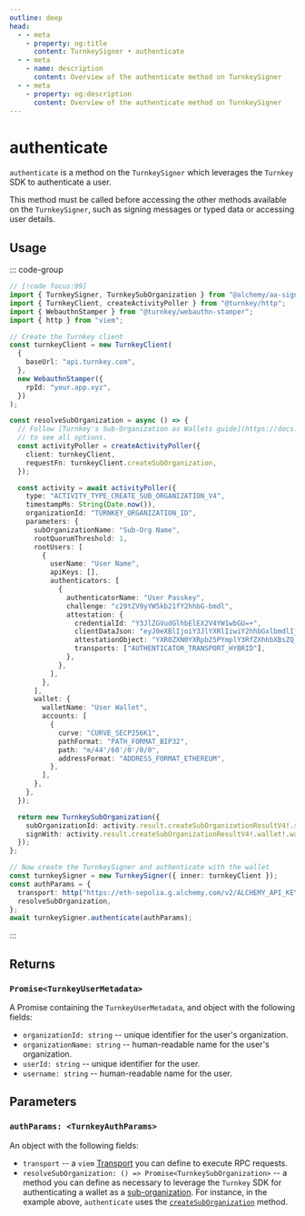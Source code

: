 ```yaml
---
outline: deep
head:
  - - meta
    - property: og:title
      content: TurnkeySigner • authenticate
  - - meta
    - name: description
      content: Overview of the authenticate method on TurnkeySigner
  - - meta
    - property: og:description
      content: Overview of the authenticate method on TurnkeySigner
---
```


# authenticate

`authenticate` is a method on the `TurnkeySigner` which leverages the `Turnkey` SDK to authenticate a user.

This method must be called before accessing the other methods available on the `TurnkeySigner`, such as signing messages or typed data or accessing user details.

## Usage

::: code-group

```ts [example.ts]
// [!code focus:99]
import { TurnkeySigner, TurnkeySubOrganization } from "@alchemy/aa-signers/turnkey";
import { TurnkeyClient, createActivityPoller } from "@turnkey/http";
import { WebauthnStamper } from "@turnkey/webauthn-stamper";
import { http } from "viem";

// Create the Turnkey client
const turnkeyClient = new TurnkeyClient(
  {
    baseUrl: "api.turnkey.com",
  },
  new WebauthnStamper({
    rpId: "your.app.xyz",
  })
);

const resolveSubOrganization = async () => {
  // Follow [Turnkey's Sub-Organization as Wallets guide](https://docs.turnkey.com/integration-guides/sub-organizations-as-wallets)
  // to see all options.
  const activityPoller = createActivityPoller({
    client: turnkeyClient,
    requestFn: turnkeyClient.createSubOrganization,
  });

  const activity = await activityPoller({
    type: "ACTIVITY_TYPE_CREATE_SUB_ORGANIZATION_V4",
    timestampMs: String(Date.now()),
    organizationId: "TURNKEY_ORGANIZATION_ID",
    parameters: {
      subOrganizationName: "Sub-Org Name",
      rootQuorumThreshold: 1,
      rootUsers: [
        {
          userName: "User Name",
          apiKeys: [],
          authenticators: [
            {
              authenticatorName: "User Passkey",
              challenge: "c29tZV9yYW5kb21fY2hhbG-bmdl",
              attestation: {
                credentialId: "Y3JlZGVudGlhbElEX2V4YW1wbGU=+",
                clientDataJson: "eyJ0eXBlIjoiY3JlYXRlIiwiY2hhbGxlbmdlIjoiYzI",
                attestationObject: "YXR0ZXN0YXRpb25PYmplY3RfZXhhbXBsZQ_F"
                transports: ["AUTHENTICATOR_TRANSPORT_HYBRID"],
              },
            },
          ],
        },
      ],
      wallet: {
        walletName: "User Wallet",
        accounts: [
          {
            curve: "CURVE_SECP256K1",
            pathFormat: "PATH_FORMAT_BIP32",
            path: "m/44'/60'/0'/0/0",
            addressFormat: "ADDRESS_FORMAT_ETHEREUM",
          },
        ],
      },
    },
  });

  return new TurnkeySubOrganization({
    subOrganizationId: activity.result.createSubOrganizationResultV4!.subOrganizationId,
    signWith: activity.result.createSubOrganizationResultV4!.wallet!.walletId,
  });
};

// Now create the TurnkeySigner and authenticate with the wallet
const turnkeySigner = new TurnkeySigner({ inner: turnkeyClient });
const authParams = {
  transport: http("https://eth-sepolia.g.alchemy.com/v2/ALCHEMY_API_KEY"),
  resolveSubOrganization,
};
await turnkeySigner.authenticate(authParams);
```

:::

## Returns

### `Promise<TurnkeyUserMetadata>`

A Promise containing the `TurnkeyUserMetadata`, and object with the following fields:

- `organizationId: string` -- unique identifier for the user's organization.
- `organizationName: string` -- human-readable name for the user's organization.
- `userId: string` -- unique identifier for the user.
- `username: string` -- human-readable name for the user.

## Parameters

### `authParams: <TurnkeyAuthParams>`

An object with the following fields:

- `transport` -- a `viem` [Transport](https://viem.sh/docs/clients/intro.html#transports) you can define to execute RPC requests.
- `resolveSubOrganization: () => Promise<TurnkeySubOrganization>` -- a method you can define as necessary to leverage the `Turnkey` SDK for authenticating a wallet as a [sub-organization](https://docs.turnkey.com/integration-guides/sub-organizations-as-wallets). For instance, in the example above, `authenticate` uses the [`createSubOrganization`](https://docs.turnkey.com/api#tag/Organizations/operation/CreateSubOrganization) method.
